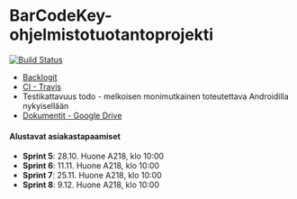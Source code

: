 # BarCodeKey-ohjelmistotuotantoprojekti
[![Build Status](https://travis-ci.org/BarCodeKey/BarCodeKey.svg?branch=master)](https://travis-ci.org/BarCodeKey/BarCodeKey)
- [Backlogit](https://docs.google.com/spreadsheet/ccc?key=0AqogwfYeUFLTdENOaFd0QkdEbEN1WHdiUnVRUVg5Nmc&usp=drive_web)
- [CI - Travis](https://travis-ci.org/BarCodeKey/BarCodeKey)
- Testikattavuus todo - melkoisen monimutkainen toteutettava Androidilla nykyisellään
- [Dokumentit - Google Drive](https://drive.google.com/#folders/0B0pNPIMXhU0qVG55MDkwSF9XNWs)

#### Alustavat asiakastapaamiset
- **Sprint 5**: 28.10. Huone A218, klo 10:00
- **Sprint 6**: 11.11. Huone A218, klo 10:00
- **Sprint 7**: 25.11. Huone A218, klo 10:00
- **Sprint 8**: 9.12. Huone A218, klo 10:00
